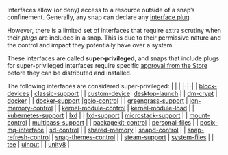 Interfaces allow (or deny) access to a resource outside of a snap’s confinement. Generally, any snap can declare any [interface plug](/t/interface-management/6154#heading--slots-plugs).

However, there is a limited set of interfaces that require extra scrutiny when their _plugs_ are included in a snap. This is due to their permissive nature and the control and impact they potentially have over a system.

These interfaces are called **super-privileged**, and snaps that include plugs for super-privileged interfaces require specific [approval from the Store](https://forum.snapcraft.io/t/process-for-aliases-auto-connections-and-tracks/455) before they can be distributed and installed.

<!-- RAW DATA FOR AUTO TABLE FORMATTING
[block-devices](/t/the-block-devices-interface/9721)
[classic-support](/t/the-classic-support-interface/7777)
[desktop-launch](/t/the-desktop-launch-interface/25495)
[dm-crypt](/t/the-dm-crypt-interface/26487)
[docker](/t/the-docker-interface/7787)
[docker-support](/t/the-docker-support-interface/7810)
[gpio-control](/t/the-gpio-control-interface/13037)
[greengrass-support](/t/the-greengrass-support-interface/7831)
[ion-memory-control](/t/the-ion-memory-control-interface/26502)
[kernel-module-control](/t/the-kernel-module-control-interface/7853)
[kubernetes-support](/t/the-kubernetes-support-interface/7855)
[lxd](/t/the-lxd-interface/7863)
[lxd-support](/t/the-lxd-support-interface/7864)
[microstack-support](/t/the-microstack-support-interface/26505)
[multipass-support](/t/the-multipass-support-interface/13095)
[packagekit-control](/t/the-packagekit-control-interface/13052)
[personal-files](/t/the-personal-files-interface/9357)
[sd-control](/t/the-sd-control-interface/25489)
[snapd-control](/t/the-snapd-control-interface/7915)
[snap-refresh-control](/t/the-snap-refresh-control-interface/26569)
[snap-themes-control]()
[steam-support](https://forum.snapcraft.io/t/the-steam-support-interface/30990)
[system-files](/t/the-system-files-interface/9358)
[tee](/t/the-tee-interface/26573)
[uinput](/t/the-uinput-interface/20116)
[unity8](/t/the-unity8-interface/7932)
-->

The following interfaces are considered super-privileged:
| | |
|-|-|
| [block-devices](/t/the-block-devices-interface/9721) | [classic-support](/t/the-classic-support-interface/7777) |
| [custom-device](/t/the-custom-device-interface/29487)| [desktop-launch](/t/the-desktop-launch-interface/25495)  |
| [dm-crypt](/t/the-dm-crypt-interface/26487) | [docker](/t/the-docker-interface/7787) |
| [docker-support](/t/the-docker-support-interface/7810) |[gpio-control](/t/the-gpio-control-interface/13037) |
| [greengrass-support](/t/the-greengrass-support-interface/7831) | [ion-memory-control](/t/the-ion-memory-control-interface/26502) |
| [kernel-module-control](/t/the-kernel-module-control-interface/7853) | [kernel-module-load](/t/the-kernel-module-load-interface/28298) |
| [kubernetes-support](/t/the-kubernetes-support-interface/7855) | [lxd](/t/the-lxd-interface/7863) |
| [lxd-support](/t/the-lxd-support-interface/7864) | [microstack-support](/t/the-microstack-support-interface/26505) |
| [mount-control](/t/the-mount-control-interface/28953) | [multipass-support](/t/the-multipass-support-interface/13095) |
| [packagekit-control](/t/the-packagekit-control-interface/13052) | [personal-files](/t/the-personal-files-interface/9357) |
| [posix-mq-interface](/t/the-posix-mq-interface/31668) | [sd-control](/t/the-sd-control-interface/25489) |
| [shared-memory](/t/the-shared-memory-interface/28382) | [snapd-control](/t/the-snapd-control-interface/7915) |
| [snap-refresh-control](/t/the-snap-refresh-control-interface/26569) | [snap-themes-control](/t/the-snap-themes-control-interface/26827) |
| [steam-support](/t/the-steam-support-interface/30990) | [system-files](/t/the-system-files-interface/9358) |
| [tee](/t/the-tee-interface/26573) | [uinput](/t/the-uinput-interface/20116) |
| [unity8](/t/the-unity8-interface/7932) |